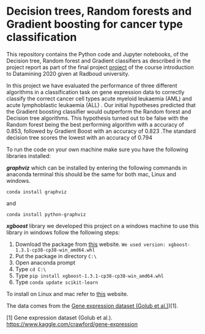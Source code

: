 # Decision trees, Random forests and Gradient boosting for cancer type classification

This repository contains the Python code and Jupyter notebooks, of the Decision tree, Random forest and Gradient classifiers as described in the project report as part of the final project <a href="https://github.com/Michael-Cornelisse/Datamining-project/blob/main/Research%20project%20Data%20Mining%20First%20Draft.pdf" target="_blank">project</a> of the course introduction to Datamining 2020 given at Radboud university.

In this project we have evaluated the performance of three different algorithms in a classification task on gene expression data to correctly classify the correct  cancer cell types acute myeloid leukaemia (AML) and acute lymphoblastic leukaemia (ALL) . Our initial hypotheses predicted that the Gradient boosting classifier would outperform the Random forest and Decision tree algorithms. This hypothesis turned out to be false with the Random forest being the best performing algorithm with a accuracy of 0.853, followed by Gradient Boost with an accuracy of  0.823 .The standard decision tree scores the lowest with an accuracy of 0.794



To run the code on your own machine make sure you have the following libraries installed:

***graphviz*** which can be installed by entering the following commands in anaconda terminal this should be the same for both mac, Linux and windows.

```
conda install graphviz
```

and

```
conda install python-graphviz
```

***xgboost*** library we developed this project on a windows machine to use this library in windows follow the following steps: 

1. Download the package from <a href="https://www.lfd.uci.edu/~gohlke/pythonlibs/#xgboost" target="_blank">this</a> website. `We used version: xgboost-1.3.1-cp38-cp38-win_amd64.whl`
2. Put the package in directory `C:\`
3. Open anaconda prompt
4. Type `cd C:\`
5. Type `pip install xgboost-1.3.1-cp38-cp38-win_amd64.whl` 
6. Type `conda update scikit-learn`

To install on Linux and mac refer to <a href="https://xgboost.readthedocs.io/en/latest/build.html" target="_blank">this</a> website.



The data comes from the [Gene expression dataset (Golub et al.)](https://www.kaggle.com/crawford/gene-expression.))[1].

[1] Gene expression dataset (Golub et al.). https://www.kaggle.com/crawford/gene-expression<br/>



